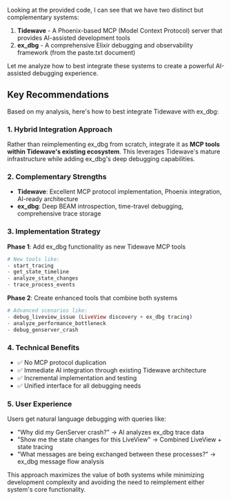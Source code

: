 Looking at the provided code, I can see that we have two distinct but complementary systems:

1. **Tidewave** - A Phoenix-based MCP (Model Context Protocol) server that provides AI-assisted development tools
2. **ex_dbg** - A comprehensive Elixir debugging and observability framework (from the paste.txt document)

Let me analyze how to best integrate these systems to create a powerful AI-assisted debugging experience.

## Key Recommendations

Based on my analysis, here's how to best integrate Tidewave with ex_dbg:

### 1. **Hybrid Integration Approach** 
Rather than reimplementing ex_dbg from scratch, integrate it as **MCP tools within Tidewave's existing ecosystem**. This leverages Tidewave's mature infrastructure while adding ex_dbg's deep debugging capabilities.

### 2. **Complementary Strengths**
- **Tidewave**: Excellent MCP protocol implementation, Phoenix integration, AI-ready architecture
- **ex_dbg**: Deep BEAM introspection, time-travel debugging, comprehensive trace storage

### 3. **Implementation Strategy**

**Phase 1**: Add ex_dbg functionality as new Tidewave MCP tools
```elixir
# New tools like:
- start_tracing
- get_state_timeline  
- analyze_state_changes
- trace_process_events
```

**Phase 2**: Create enhanced tools that combine both systems
```elixir
# Advanced scenarios like:
- debug_liveview_issue (LiveView discovery + ex_dbg tracing)
- analyze_performance_bottleneck
- debug_genserver_crash
```

### 4. **Technical Benefits**
- ✅ No MCP protocol duplication
- ✅ Immediate AI integration through existing Tidewave architecture  
- ✅ Incremental implementation and testing
- ✅ Unified interface for all debugging needs

### 5. **User Experience**
Users get natural language debugging with queries like:
- "Why did my GenServer crash?" → AI analyzes ex_dbg trace data
- "Show me the state changes for this LiveView" → Combined LiveView + state tracing
- "What messages are being exchanged between these processes?" → ex_dbg message flow analysis

This approach maximizes the value of both systems while minimizing development complexity and avoiding the need to reimplement either system's core functionality.

